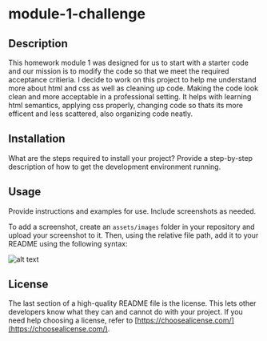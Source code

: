 # module-1-challenge

## Description

This homework module 1 was designed for us to start with a starter code and our mission is to modify the code so that we meet the required acceptance critieria. I decide to work on this project to help me understand more about html and css as well as cleaning up code. Making the code look clean and more acceptable in a professional setting. It helps with learning html semantics, applying css properly, changing code so thats its more efficent and less scattered, also organizing code neatly.

## Installation

What are the steps required to install your project? Provide a step-by-step description of how to get the development environment running.

## Usage

Provide instructions and examples for use. Include screenshots as needed.

To add a screenshot, create an `assets/images` folder in your repository and upload your screenshot to it. Then, using the relative file path, add it to your README using the following syntax:

![alt text](assets/images/screenshot.png)


## License

The last section of a high-quality README file is the license. This lets other developers know what they can and cannot do with your project. If you need help choosing a license, refer to [https://choosealicense.com/](https://choosealicense.com/).
